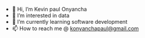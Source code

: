 - 👋 Hi, I’m Kevin paul Onyancha
- 👀 I’m interested in data
- 🌱 I’m currently learning software development
- 📫 How to reach me @ konyanchapaul@gmail.com

<!---
kevin paul onyancha is a ✨ special ✨ repository because its `README.md` (this file) appears on your GitHub profile.
You can click the Preview link to take a look at your changes.
--->
